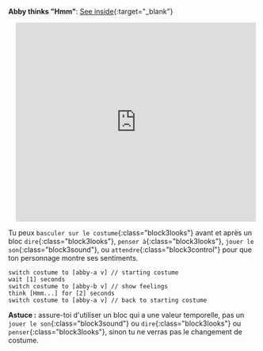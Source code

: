 **Abby thinks "Hmm"**: [See inside](https://scratch.mit.edu/projects/498767227/editor){:target="_blank"}
<div class="scratch-preview" style="margin-left: 15px;">
  <iframe allowtransparency="true" width="485" height="402" src="https://scratch.mit.edu/projects/embed/498767227/?autostart=false" frameborder="0"></iframe>
</div>

Tu peux `basculer sur le costume`{:class="block3looks"} avant et après un bloc `dire`{:class="block3looks"}, `penser à`{:class="block3looks"}, `jouer le son`{:class="block3sound"}, ou `attendre`{:class="block3control"} pour que ton personnage montre ses sentiments.

```blocks3
switch costume to [abby-a v] // starting costume
wait [1] seconds
switch costume to [abby-b v] // show feelings
think [Hmm...] for [2] seconds
switch costume to [abby-a v] // back to starting costume
```

**Astuce :** assure-toi d'utiliser un bloc qui a une valeur temporelle, pas un `jouer le son`{:class="block3sound"} ou `dire`{:class="block3looks"} ou `penser`{:class="block3looks"}, sinon tu ne verras pas le changement de costume.



